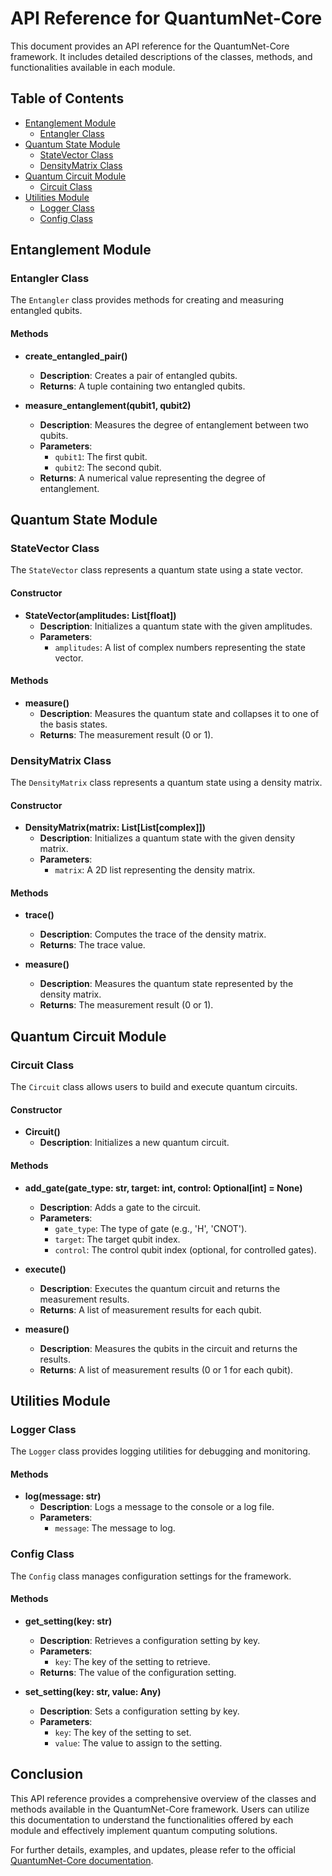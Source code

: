# API Reference for QuantumNet-Core

This document provides an API reference for the QuantumNet-Core framework. It includes detailed descriptions of the classes, methods, and functionalities available in each module.

## Table of Contents

- [Entanglement Module](#entanglement-module)
  - [Entangler Class](#entangler-class)
- [Quantum State Module](#quantum-state-module)
  - [StateVector Class](#statevector-class)
  - [DensityMatrix Class](#densitymatrix-class)
- [Quantum Circuit Module](#quantum-circuit-module)
  - [Circuit Class](#circuit-class)
- [Utilities Module](#utilities-module)
  - [Logger Class](#logger-class)
  - [Config Class](#config-class)

## Entanglement Module

### Entangler Class

The `Entangler` class provides methods for creating and measuring entangled qubits.

#### Methods

- **create_entangled_pair()**
  - **Description**: Creates a pair of entangled qubits.
  - **Returns**: A tuple containing two entangled qubits.

- **measure_entanglement(qubit1, qubit2)**
  - **Description**: Measures the degree of entanglement between two qubits.
  - **Parameters**:
    - `qubit1`: The first qubit.
    - `qubit2`: The second qubit.
  - **Returns**: A numerical value representing the degree of entanglement.

## Quantum State Module

### StateVector Class

The `StateVector` class represents a quantum state using a state vector.

#### Constructor

- **StateVector(amplitudes: List[float])**
  - **Description**: Initializes a quantum state with the given amplitudes.
  - **Parameters**:
    - `amplitudes`: A list of complex numbers representing the state vector.

#### Methods

- **measure()**
  - **Description**: Measures the quantum state and collapses it to one of the basis states.
  - **Returns**: The measurement result (0 or 1).

### DensityMatrix Class

The `DensityMatrix` class represents a quantum state using a density matrix.

#### Constructor

- **DensityMatrix(matrix: List[List[complex]])**
  - **Description**: Initializes a quantum state with the given density matrix.
  - **Parameters**:
    - `matrix`: A 2D list representing the density matrix.

#### Methods

- **trace()**
  - **Description**: Computes the trace of the density matrix.
  - **Returns**: The trace value.

- **measure()**
  - **Description**: Measures the quantum state represented by the density matrix.
  - **Returns**: The measurement result (0 or 1).

## Quantum Circuit Module

### Circuit Class

The `Circuit` class allows users to build and execute quantum circuits.

#### Constructor

- **Circuit()**
  - **Description**: Initializes a new quantum circuit.

#### Methods

- **add_gate(gate_type: str, target: int, control: Optional[int] = None)**
  - **Description**: Adds a gate to the circuit.
  - **Parameters**:
    - `gate_type`: The type of gate (e.g., 'H', 'CNOT').
    - `target`: The target qubit index.
    - `control`: The control qubit index (optional, for controlled gates).

- **execute()**
  - **Description**: Executes the quantum circuit and returns the measurement results.
  - **Returns**: A list of measurement results for each qubit.

- **measure()**
  - **Description**: Measures the qubits in the circuit and returns the results.
  - **Returns**: A list of measurement results (0 or 1 for each qubit).

## Utilities Module

### Logger Class

The `Logger` class provides logging utilities for debugging and monitoring.

#### Methods

- **log(message: str)**
  - **Description**: Logs a message to the console or a log file.
  - **Parameters**:
    - `message`: The message to log.

### Config Class

The `Config` class manages configuration settings for the framework.

#### Methods

- **get_setting(key: str)**
  - **Description**: Retrieves a configuration setting by key.
  - **Parameters**:
    - `key`: The key of the setting to retrieve.
  - **Returns**: The value of the configuration setting.

- **set_setting(key: str, value: Any)**
  - **Description**: Sets a configuration setting by key.
  - **Parameters**:
    - `key`: The key of the setting to set.
    - `value`: The value to assign to the setting.

## Conclusion

This API reference provides a comprehensive overview of the classes and methods available in the QuantumNet-Core framework. Users can utilize this documentation to understand the functionalities offered by each module and effectively implement quantum computing solutions.

For further details, examples, and updates, please refer to the official [QuantumNet-Core documentation](https://github.com/KOSASIH/QuantumNet-Core).
